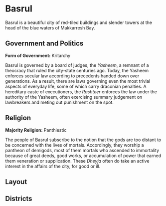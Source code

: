 # Basrul

Basrul is a beautiful city of red-tiled buildings and slender towers at the head of the blue waters of Makkarresh Bay.

## Government and Politics

**Form of Government:** Kritarchy

Basrul is governed by a board of judges, the _Yasheem_, a remnant of a theocracy that ruled the city-state centuries ago. Today, the Yasheem enforces secular law according to precedents handed down over generations. As a result, there are laws governing even the most trivial aspects of everyday life, some of which carry draconian penalties. A hereditary caste of executioners, the _Rashteer_ enforces the law under the authority of the Yasheem, often exercising summary judgement on lawbreakers and meting out punishment on the spot.


## Religion

**Majority Religion:** Panthiestic

The people of Basrul subscribe to the notion that the gods are too distant to be concerned with the lives of mortals. Accordingly, they worship a pantheon of demigods, most of them mortals who ascended to immortality because of great deeds, good works, or accumulation of power that earned them veneration or supplication. These _Dheyja_ often do take an active interest in the affairs of the city, for good or ill.  

## Layout

## Districts

